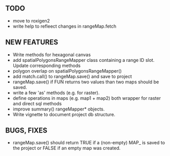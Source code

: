 

TODO
----
* move to roxigen2
* write help to refleect changes in rangeMap.fetch


NEW FEATURES
------------
  * Write methods for hexagonal canvas
  * add spatialPolygonsRangeMapper class containing a range ID slot. Update corresponding methods
  * polygon overlap on spatialPolygonsRangeMapper()
  * add match.call() to rangeMap.save()  and save to project
  * rangeMap.save() if FUN returns two values than two maps should be saved.
  * write a few 'as' methods (e.g. for raster).
  * define operations in maps (e.g. map1 + map2) both wrapper for raster and direct sql methods
  * improve summary() rangeMapper* objects. 
  * Write vignette  to document project db structure. 


BUGS, FIXES
-----------
  * rangeMap.save() should return TRUE if a (non-empty) MAP_ is saved to the project or FALSE
  if an empty map was created.






